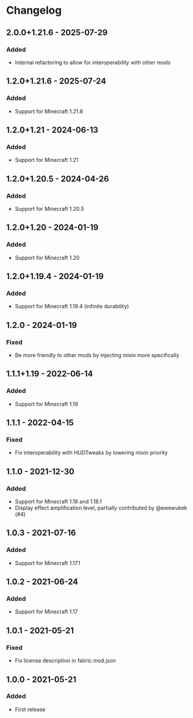 # Changelog

## 2.0.0+1.21.6 - 2025-07-29

### Added

- Internal refactoring to allow for interoperability with other mods

## 1.2.0+1.21.6 - 2025-07-24

### Added

- Support for Minecraft 1.21.6

## 1.2.0+1.21 - 2024-06-13

### Added

- Support for Minecraft 1.21

## 1.2.0+1.20.5 - 2024-04-26

### Added

- Support for Minecraft 1.20.5

## 1.2.0+1.20 - 2024-01-19

### Added

- Support for Minecraft 1.20

## 1.2.0+1.19.4 - 2024-01-19

### Added

- Support for Minecraft 1.19.4 (infinite durability)

## 1.2.0 - 2024-01-19

### Fixed

-  Be more friendly to other mods by injecting mixin more specifically

## 1.1.1+1.19 - 2022-06-14

### Added

- Support for Minecraft 1.19

## 1.1.1 - 2022-04-15

### Fixed

-  Fix interoperability with HUDTweaks by lowering mixin priority

## 1.1.0 - 2021-12-30

### Added

- Support for Minecraft 1.18 and 1.18.1
- Display effect amplification level, partially contributed by @ewewukek (#4)

## 1.0.3 - 2021-07-16

### Added

- Support for Minecraft 1.17.1

## 1.0.2 - 2021-06-24

### Added

- Support for Minecraft 1.17

## 1.0.1 - 2021-05-21

### Fixed

-  Fix license description in fabric.mod.json

## 1.0.0 - 2021-05-21

### Added

- First release
